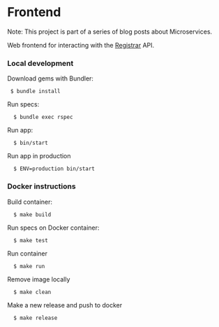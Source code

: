 # Frontend

Note: This project is part of a series of blog posts about Microservices.

Web frontend for interacting with the [Registrar](https://github.com/exploring-microservices/registrar) API.

### Local development

Download gems with Bundler:

     $ bundle install

Run specs:

      $ bundle exec rspec

Run app:

      $ bin/start

Run app in production

      $ ENV=production bin/start

### Docker instructions

Build container:

      $ make build

Run specs on Docker container:

      $ make test

Run container

      $ make run

Remove image locally

      $ make clean

Make a new release and push to docker

      $ make release
